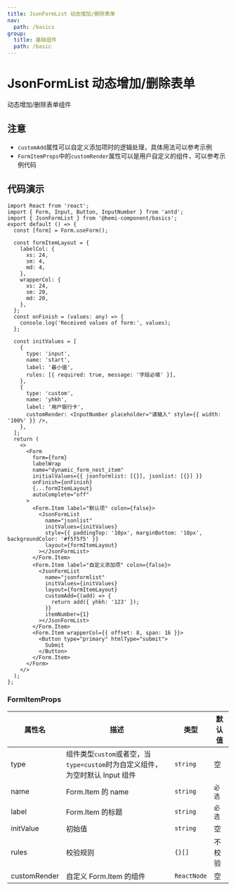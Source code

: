 ```yaml
---
title: JsonFormList 动态增加/删除表单
nav:
  path: /basics
group:
  title: 基础组件
  path: /basic
---
```


# JsonFormList 动态增加/删除表单

动态增加/删除表单组件

## 注意

- `customAdd`属性可以自定义添加项时的逻辑处理，具体用法可以参考示例
- `FormItemProps`中的`customRender`属性可以是用户自定义的组件，可以参考示例代码

## 代码演示

```tsx
import React from 'react';
import { Form, Input, Button, InputNumber } from 'antd';
import { JsonFormList } from '@hemi-component/basics';
export default () => {
  const [form] = Form.useForm();

  const formItemLayout = {
    labelCol: {
      xs: 24,
      sm: 4,
      md: 4,
    },
    wrapperCol: {
      xs: 24,
      sm: 20,
      md: 20,
    },
  };
  const onFinish = (values: any) => {
    console.log('Received values of form:', values);
  };

  const initValues = [
    {
      type: 'input',
      name: 'start',
      label: '最小值',
      rules: [{ required: true, message: '字段必填' }],
    },
    {
      type: 'custom',
      name: 'yhkh',
      label: '用户银行卡',
      customRender: <InputNumber placeholder="请输入" style={{ width: '100%' }} />,
    },
  ];
  return (
    <>
      <Form
        form={form}
        labelWrap
        name="dynamic_form_nest_item"
        initialValues={{ jsonformlist: [{}], jsonlist: [{}] }}
        onFinish={onFinish}
        {...formItemLayout}
        autoComplete="off"
      >
        <Form.Item label="默认项" colon={false}>
          <JsonFormList
            name="jsonlist"
            initValues={initValues}
            style={{ paddingTop: '10px', marginBottom: '10px', backgroundColor: '#f5f5f5' }}
            layout={formItemLayout}
          ></JsonFormList>
        </Form.Item>
        <Form.Item label="自定义添加项" colon={false}>
          <JsonFormList
            name="jsonformlist"
            initValues={initValues}
            layout={formItemLayout}
            customAdd={(add) => {
              return add({ yhkh: '123' });
            }}
            itemNumber={1}
          ></JsonFormList>
        </Form.Item>
        <Form.Item wrapperCol={{ offset: 8, span: 16 }}>
          <Button type="primary" htmlType="submit">
            Submit
          </Button>
        </Form.Item>
      </Form>
    </>
  );
};
```

<API src="./index.tsx"></API>

### FormItemProps

| 属性名 | 描述 | 类型 | 默认值 |
| --- | --- | --- | --- |
| type | 组件类型`custom`或者空，当`type=custom`时为自定义组件，为空时默认 Input 组件 | `string` | 空 |
| name | Form.Item 的 name | `string` | `必选` |
| label | Form.Item 的标题 | `string` | `必选` |
| initValue | 初始值 | `string` | 空 |
| rules | 校验规则 | `{}[]` | 不校验 |
| customRender | 自定义 Form.Item 的组件 | `ReactNode` | 空 |
